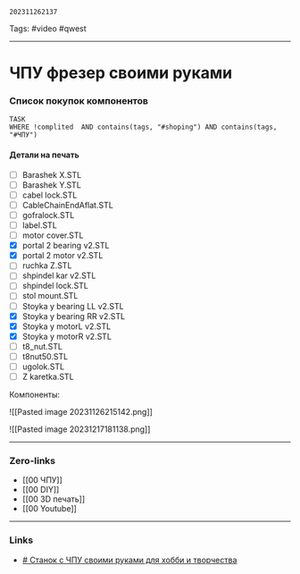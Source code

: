	202311262137
Tags: #video #qwest 

---
# ЧПУ фрезер своими руками

### Список покупок компонентов
```dataview
TASK
WHERE !complited  AND contains(tags, "#shoping") AND contains(tags, "#ЧПУ")
```
#### Детали на печать
- [ ] Barashek X.STL 
- [ ] Barashek Y.STL
- [ ] cabel lock.STL
- [ ] CableChainEndAflat.STL
- [ ] gofralock.STL
- [ ] label.STL
- [ ] motor cover.STL
- [x] portal 2 bearing v2.STL
- [x] portal 2 motor v2.STL
- [ ] ruchka Z.STL
- [ ] shpindel kar v2.STL
- [ ] shpindel lock.STL
- [ ] stol mount.STL
- [ ] Stoyka y bearing LL v2.STL
- [x] Stoyka y bearing RR v2.STL
- [x] Stoyka y motorL v2.STL
- [x] Stoyka y motorR v2.STL
- [ ] t8_nut.STL
- [ ] t8nut50.STL
- [ ] ugolok.STL
- [ ] Z karetka.STL

Компоненты:

![[Pasted image 20231126215142.png]]

![[Pasted image 20231217181138.png]]

---

### Zero-links

- [[00 ЧПУ]]
- [[00 DIY]]
- [[00 3D печать]]
- [[00 Youtube]]
---
### Links

- [# Станок с ЧПУ своими руками для хобби и творчества](https://www.youtube.com/watch?v=HnzeDcomN8E&t=367s)
